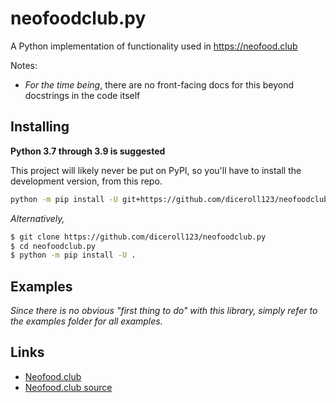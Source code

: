 # neofoodclub.py
A Python implementation of functionality used in https://neofood.club

Notes:
- *For the time being*, there are no front-facing docs for this beyond docstrings in the code itself 

## Installing
**Python 3.7 through 3.9 is suggested**

This project will likely never be put on PyPI, so you'll have to install the development version, from this repo.

```sh
python -m pip install -U git+https://github.com/diceroll123/neofoodclub.py
```

*Alternatively,*

```sh
$ git clone https://github.com/diceroll123/neofoodclub.py
$ cd neofoodclub.py
$ python -m pip install -U .
```

## Examples
*Since there is no obvious "first thing to do" with this library, simply refer to the examples folder for all examples.*

## Links
- [Neofood.club](https://neofood.club/)
- [Neofood.club source](https://github.com/diceroll123/neofoodclub)
